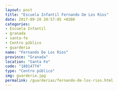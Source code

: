 ```yaml
---
layout: post
title: "Escuela Infantil Fernando De Los Ríos"
date: 2017-09-20 20:57:05 +0200
categories:
- Escuela Infantil
- granada
- santa-fe
- Centro público
- guarderia
name: "Fernando De Los Ríos"
province: "Granada"
location: "Santa Fe"
code: "18014774"
type: "Centro público"
img: guarderia.jpg
permalink: /guarderias/fernando-de-los-rios.html
---
```

